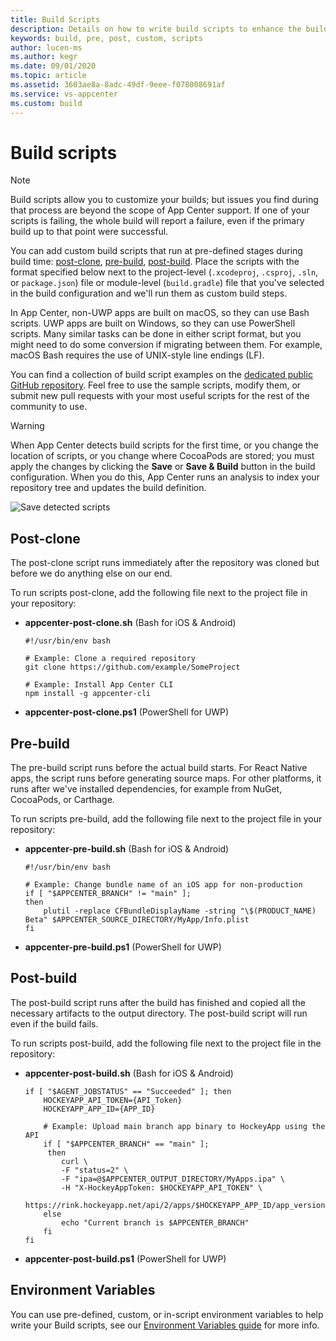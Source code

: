 ```yaml
---
title: Build Scripts
description: Details on how to write build scripts to enhance the build process
keywords: build, pre, post, custom, scripts
author: lucen-ms
ms.author: kegr
ms.date: 09/01/2020
ms.topic: article
ms.assetid: 3603ae8a-8adc-49df-9eee-f078008691af
ms.service: vs-appcenter
ms.custom: build
---
```


# Build scripts
> [!NOTE]
> Build scripts allow you to customize your builds; but issues you find during that process are beyond the scope of App Center support. If one of your scripts is failing, the whole build will report a failure, even if the primary build up to that point were successful.

You can add custom build scripts that run at pre-defined stages during build time: [post-clone](~/build/custom/scripts/index.md#post-clone), [pre-build](~/build/custom/scripts/index.md#pre-build), [post-build](~/build/custom/scripts/index.md#post-build). Place the scripts with the format specified below next to the project-level (`.xcodeproj`, `.csproj`, `.sln`, or `package.json`) file or module-level (`build.gradle`) file that you've selected in the build configuration and we'll run them as custom build steps. 

In App Center, non-UWP apps are built on macOS, so they can use Bash scripts. UWP apps are built on Windows, so they can use PowerShell scripts. Many similar tasks can be done in either script format, but you might need to do some conversion if migrating between them. For example, macOS Bash requires the use of UNIX-style line endings (LF).

You can find a collection of build script examples on the [dedicated public GitHub repository](https://github.com/Microsoft/appcenter/tree/master/sample-build-scripts). Feel free to use the sample scripts, modify them, or submit new pull requests with your most useful scripts for the rest of the community to use.

> [!WARNING]
> When App Center detects build scripts for the first time, or you change the location of scripts, or you change where CocoaPods are stored; you must apply the changes by clicking the **Save** or **Save & Build** button in the build configuration. When you do this, App Center runs an analysis to index your repository tree and updates the build definition.

![Save detected scripts](~/build/custom/scripts/images/build-scripts-detected.png "Build configuration shows detected build scripts")

## Post-clone
The post-clone script runs immediately after the repository was cloned but before we do anything else on our end.

To run scripts post-clone, add the following file next to the project file in your repository:

- **appcenter-post-clone.sh** (Bash for iOS & Android)

    ```shell
    #!/usr/bin/env bash

    # Example: Clone a required repository
    git clone https://github.com/example/SomeProject

    # Example: Install App Center CLI
    npm install -g appcenter-cli
    ```

- **appcenter-post-clone.ps1** (PowerShell for UWP)

## Pre-build
The pre-build script runs before the actual build starts. For React Native apps, the script runs before generating source maps. For other platforms, it runs after we've installed dependencies, for example from NuGet, CocoaPods, or Carthage.

To run scripts pre-build, add the following file next to the project file in your repository:

- **appcenter-pre-build.sh** (Bash for iOS & Android)

    ```shell
    #!/usr/bin/env bash

    # Example: Change bundle name of an iOS app for non-production
    if [ "$APPCENTER_BRANCH" != "main" ];
    then
        plutil -replace CFBundleDisplayName -string "\$(PRODUCT_NAME) Beta" $APPCENTER_SOURCE_DIRECTORY/MyApp/Info.plist
    fi
    ```

- **appcenter-pre-build.ps1** (PowerShell for UWP)

## Post-build
The post-build script runs after the build has finished and copied all the necessary artifacts to the output directory. The post-build script will run even if the build fails.

To run scripts post-build, add the following file next to the project file in the repository:

- **appcenter-post-build.sh** (Bash for iOS & Android)

    ```shell
    if [ "$AGENT_JOBSTATUS" == "Succeeded" ]; then
        HOCKEYAPP_API_TOKEN={API_Token}
        HOCKEYAPP_APP_ID={APP_ID}

        # Example: Upload main branch app binary to HockeyApp using the API
        if [ "$APPCENTER_BRANCH" == "main" ];
         then
            curl \
            -F "status=2" \
            -F "ipa=@$APPCENTER_OUTPUT_DIRECTORY/MyApps.ipa" \
            -H "X-HockeyAppToken: $HOCKEYAPP_API_TOKEN" \
            https://rink.hockeyapp.net/api/2/apps/$HOCKEYAPP_APP_ID/app_versions/upload
        else
            echo "Current branch is $APPCENTER_BRANCH"
        fi
    fi
    ```

- **appcenter-post-build.ps1** (PowerShell for UWP)

## Environment Variables
You can use pre-defined, custom, or in-script environment variables to help write your Build scripts, see our [Environment Variables guide](~/build/custom/variables/index.md) for more info. 
